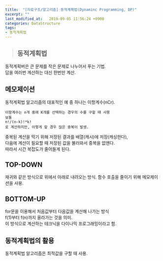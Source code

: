```yaml
---
title:  "[자료구조/알고리즘] 동적계획법(Dynaminc Programming, DP)"
excerpt: ""
last_modified_at:   2019-09-05 11:56:24 +0900
categories: DataStructure
tags:
- 동적계획법
---
```

  
  
>## 동적계획법  
  
동적계획버은 큰 문제를 작은 문제로 나누어서 푸는 기법.  
답을 여러번 계산하는 대신 한번만 계산.  
  
  
## 메모제이션  
  
동적계획법 알고리즘의 대표적인 예 중 하나는 이항계수(nCr).  

```
이항계수는 n개 중에 K개를 선택하는 경우의 수를 구할 때 사용
보통 
n!/(n-k)!*k!  
로 계산하지만, 이렇게 할 경우 많은 중복이 발생.  
```

  
중복된 계산을 막기 위해 저장된 결과를 배열(캐시)에 저장(캐싱한다),   
다음에 계산이 필요할 때 저장된 값을 불러와서 중복을 없앤다.  
따라서 시간 복잡도가 줄어들게 된다.  
  
  
## TOP-DOWN  
  
재귀와 같은 방식으로 위에서 아래로 내려오는 방식.
함수 호출을 줄이기 위해 메모제이션을 사용.  
  
  
## BOTTOM-UP  
  
for문을 이용해서 처음값부터 다음값을 계산해 나가는 방식  
f(1)부터 f(n)까지 올라가는 것을 의미.  
이 방식으로 계산하는 테크닉을 다이나믹 프로그래밍이라고 함.  
   
  
## 동적계획법의 활용  
  
동적계획법 알고리즘은 최적값을 구할 때 사용.  
  

